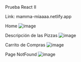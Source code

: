 Prueba React II 

Link: mamma-miaaaa.netlify.app

Home
![image](https://user-images.githubusercontent.com/95989282/196062293-400f6246-0184-42c1-82ca-0c48545ebcf1.png)


Descripción de las Pizzas
![image](https://user-images.githubusercontent.com/95989282/196062332-eb8aa9fc-9fbd-47e2-9d12-74c0846125f9.png)


Carrito de Compras 
![image](https://user-images.githubusercontent.com/95989282/196062360-7e1de7a2-9e40-4a58-aef5-98a848b8e397.png)

Page NotFound
![image](https://user-images.githubusercontent.com/95989282/196063655-c769ec7a-50db-4466-b3c2-9354a47d8201.png)

